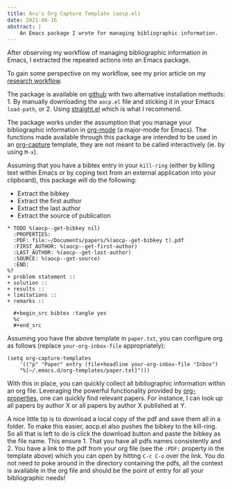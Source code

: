 ```yaml
---
title: Aru's Org Capture Template (aocp.el)
date: 2021-06-16
abstract: |
    An Emacs package I wrote for managing bibliographic information.
---
```


After observing my workflow of managing bibliographic information in
Emacs, I extracted the repeated actions into an Emacs package.

To gain some perspective on my workflow, see my prior article on my
[research workflow](../research-workflow).

The package is available on
[github](https://github.com/arumoy-shome/aocp.el) with two alternative
installation methods: 1. By manually downloading the `aocp.el` file
and sticking it in your Emacs `load-path`, or 2. Using
[straight.el](https://github.com/raxod502/straight.el) which is what
I recommend.

The package works under the assumption that you manage your
bibliographic information in [org-mode](https://orgmode.org) (a
major-mode for Emacs). The functions made available through this
package are intended to be used in an
[org-capture](https://orgmode.org/manual/Capture.html) template, they
are not meant to be called interactively (ie. by using
`M-x`).

Assuming that you have a bibtex entry in your `kill-ring` (either by
killing text within Emacs or by coping text from an external
application into your clipboard), this package will do the following:

+ Extract the bibkey
+ Extract the first author
+ Extract the last author
+ Extract the source of publication

```
* TODO %(aocp--get-bibkey nil)
  :PROPERTIES:
  :PDF: file:~/Documents/papers/%(aocp--get-bibkey t).pdf
  :FIRST_AUTHOR: %(aocp--get-first-author)
  :LAST_AUTHOR: %(aocp--get-last-author)
  :SOURCE: %(aocp--get-source)
  :END:
%?
+ problem statement ::
+ solution ::
+ results ::
+ limitations ::
+ remarks ::

  #+begin_src bibtex :tangle yes
  %c
  #+end_src
```

Assuming you have the above template in `paper.txt`, you can configure
org as follows (replace `your-org-inbox-file` appropriately):

```elisp
(setq org-capture-templates
    '(("p" "Paper" entry (file+headline your-org-inbox-file "Inbox")
    "%[~/.emacs.d/org-templates/paper.txt]")))
```

With this in place, you can quickly collect all bibliographic
information within an org file. Leveraging the powerful functionality
provided by
[org-properties](https://orgmode.org/guide/Properties.html), one can
quickly find relevant papers. For instance, I can look up all papers
by author X or all papers by author X published at Y.

A nice little tip is to download a local copy of the pdf and save them
all in a folder. To make this easier, aocp.el also pushes the bibkey
to the kill-ring. So all that is left to do is click the download
button and paste the bibkey as the file name. This ensure 1. That you
have all pdfs names consistently and 2. You have a link to the pdf
from your org file (see the `:PDF:` property in the template above)
which you can open by hitting `C-c C-o` over the link. You do not need
to poke around in the directory containing the pdfs, all the context
is available in the org file and should be the point of entry for all
your bibliographic needs!
